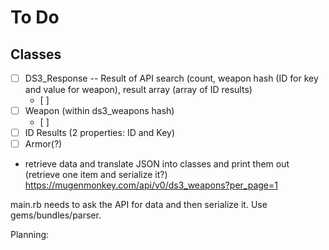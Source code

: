 # To Do
## Classes


- [ ] DS3_Response -- Result of API search (count, weapon hash (ID for key and value for weapon), result array (array of ID results)
    - [ ] 
- [ ] Weapon (within ds3_weapons hash)
    - [ ] 
- [ ] ID Results (2 properties: ID and Key)
- [ ] Armor(?)

- retrieve data and translate JSON into classes and print them out (retrieve one item and serialize it?) 
  https://mugenmonkey.com/api/v0/ds3_weapons?per_page=1

main.rb needs to ask the API for data and then serialize it. Use gems/bundles/parser.

Planning:


